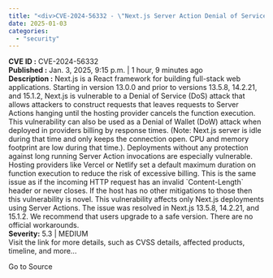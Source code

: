 ```yaml
---
title: "<div>CVE-2024-56332 - \"Next.js Server Action Denial of Service/DoW Vulnerability\"</div>"
date: 2025-01-03
categories: 
  - "security"
---
```


**CVE ID :** CVE-2024-56332  
**Published :** Jan. 3, 2025, 9:15 p.m. | 1 hour, 9 minutes ago  
**Description :** Next.js is a React framework for building full-stack web applications. Starting in version 13.0.0 and prior to versions 13.5.8, 14.2.21, and 15.1.2, Next.js is vulnerable to a Denial of Service (DoS) attack that allows attackers to construct requests that leaves requests to Server Actions hanging until the hosting provider cancels the function execution. This vulnerability can also be used as a Denial of Wallet (DoW) attack when deployed in providers billing by response times. (Note: Next.js server is idle during that time and only keeps the connection open. CPU and memory footprint are low during that time.). Deployments without any protection against long running Server Action invocations are especially vulnerable. Hosting providers like Vercel or Netlify set a default maximum duration on function execution to reduce the risk of excessive billing. This is the same issue as if the incoming HTTP request has an invalid \`Content-Length\` header or never closes. If the host has no other mitigations to those then this vulnerability is novel. This vulnerability affects only Next.js deployments using Server Actions. The issue was resolved in Next.js 13.5.8, 14.2.21, and 15.1.2. We recommend that users upgrade to a safe version. There are no official workarounds.  
**Severity:** 5.3 | MEDIUM  
Visit the link for more details, such as CVSS details, affected products, timeline, and more...

Go to Source
